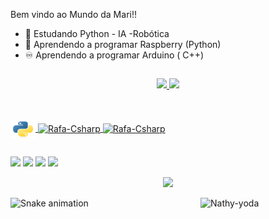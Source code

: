 Bem vindo ao Mundo da Mari!!

- 🌱 Estudando Python - IA -Robótica
- 🍒 Aprendendo a programar Raspberry (Python)
- ♾ Aprendendo a programar Arduino ( C++)

##

<div align="center"> <a href="https://github.com/mamarianaoliveira"> 
<img height="150em" src="https://github-readme-stats.vercel.app/api?username=mamarianaoliveira&show_icons=true&theme=dracula&include_all_commits=true&count_private=true"/>  
<img height = "150em" src = "https://github-readme-stats.vercel.app/api/top-langs/?username=MaMarianaOliveira&layout=compact&langs_count=7&theme=dracula" />
 
 </div>
 
  ##
  
  <div style="display: inline_block"><br>
    <img align="center" alt="Rafa-Python" height="30" width="40" src="https://raw.githubusercontent.com/devicons/devicon/master/icons/python/python-original.svg">
  <img align="center" alt="Rafa-Csharp" height="30" width="40" src="https://icongr.am/devicon/cplusplus-original.svg?size=128&color=currentColor">
    <img align="center" alt="Rafa-Csharp" height="30" width="40" src= "https://icongr.am/devicon/visualstudio-plain.svg?size=128&color=currentColor">
   
   
   </div>
  
  
  ##
  
<div>

  <a href="https://www.instagram.com/mamariana_cristina/" target="_blank"><img src="https://img.shields.io/badge/-Instagram-%23E4405F?style=for-the-badge&logo=instagram&logoColor=white" target="_blank"></a>
 	 <a href="https://discord.gg/3D6vXQxE" target="_blank"><img src="https://img.shields.io/badge/Discord-7289DA?style=for-the-badge&logo=discord&logoColor=white" target="_blank"></a> 
  <a href = "mailto:mari.unicap27@gmail.com"><img src="https://img.shields.io/badge/-Gmail-%23333?style=for-the-badge&logo=gmail&logoColor=white" target="_blank"></a>
  <a href="https://www.linkedin.com/in/mariana-oliveira-b84a49211" target="_blank"><img src="https://img.shields.io/badge/-LinkedIn-%230077B5?style=for-the-badge&logo=linkedin&logoColor=white" target="_blank"></a>    <a href="https://picasion.com/">
 <p align='center'>
  <a href="#"><img src="https://badges.pufler.dev/visits/mamarianaoliveira/mamarianaoliveira"></a>
</p>
 <img src="https://i.picasion.com/pic91/f1dd9d0c5e39f732d1a0dd85d5802151.gif" height="200" width="200" align="right" alt="Nathy-yoda" />
 
 
 ![Snake animation](https://github.com/mamarianaoliveira/mamarianaoliveira/blob/output/github-contribution-grid-snake.svg)
 
</div>

